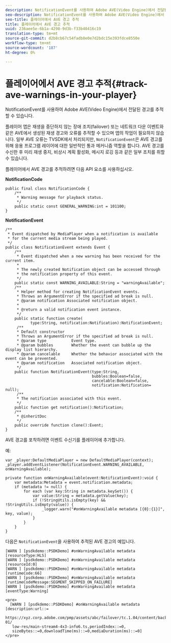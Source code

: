 ```yaml
---
description: NotificationEvent를 사용하여 Adobe AVE(Video Engine)에서 전달된 경고를 추적할 수 있습니다.
seo-description: NotificationEvent를 사용하여 Adobe AVE(Video Engine)에서 전달된 경고를 추적할 수 있습니다.
seo-title: 플레이어에서 AVE 경고 추적
title: 플레이어에서 AVE 경고 추적
uuid: 236aee5e-6b1a-4298-9d3b-f33b40416c19
translation-type: tm+mt
source-git-commit: d2b8cb67c54fadb8e0e7d2bdc15e393fdce8550e
workflow-type: tm+mt
source-wordcount: '187'
ht-degree: 0%

---
```



# 플레이어에서 AVE 경고 추적{#track-ave-warnings-in-your-player}

NotificationEvent를 사용하여 Adobe AVE(Video Engine)에서 전달된 경고를 추적할 수 있습니다.

플레이어 앱은 재생을 중단하지 않는 장애 조치(failover) 또는 네트워크 다운 이벤트와 같은 AVE에서 생성된 재생 경고와 오류를 추적할 수 있으며 앱의 작업이 필요하지 않습니다. 일부 AVE 오류는 TVSDK에서 처리되지만, `NotificationEvent`은 AVE 경고를 위해 응용 프로그램 레이어에 대한 일반적인 통과 메커니즘 역할을 합니다. AVE 경고를 수신한 후 미리 재생 중지, 비상시 계획 활성화, 메시지 로깅 등과 같은 일부 조치를 취할 수 있습니다.

플레이어에서 AVE 경고를 추적하려면 다음 API 요소를 사용하십시오.

**NotificationCode**

```
public final class NotificationCode { 
    /** 
     * Warning message for playback status. 
     */ 
    public static const GENERAL_WARNING:int = 101100; 
}
```

**NotificationEvent**

```
/** 
 * Event dispatched by MediaPlayer when a notification is available 
 * for the current media stream being played. 
 */ 
public class NotificationEvent extends Event { 
    /** 
     * Event dispatched when a new warning has been received for the current item. 
     * 
     * The newly created Notification object can be accessed through  
     * the notification property of this event. 
     */ 
    public static const WARNING_AVAILABLE:String = "warningAvailable"; 
    /** 
     * Helper method for creating NotificationEvent events. 
     * Throws an ArgumentError if the specified ad break is null. 
     * @param notification Associated notification object. 
     * 
     * @return a valid notification event instance. 
     */ 
    public static function create( 
           type:String, notification:Notification):NotificationEvent; 
     /** 
     * Default constructor 
     * Throws an ArgumentError if the specified ad break is null. 
     * @param type           Event type. 
     * @param bubbles        Whether the event can bubble up the display list hierarchy. 
     * @param cancelable     Whether the behavior associated with the event can be prevented. 
     * @param notification   Associated notification object. 
     */ 
    public function NotificationEvent(type:String,  
                                      bubbles:Boolean=false,  
                                      cancelable:Boolean=false,  
                                      notification:Notification= null); 
     /** 
     * The notification associated with this event. 
     */ 
    public function get notification():Notification; 
    /** 
     * @inheritDoc 
     */ 
    public override function clone():Event; 
}
```

AVE 경고를 포착하려면 이벤트 수신기를 플레이어에 추가합니다.

예:

```
var _player:DefaultMediaPlayer = new DefaultMediaPlayer(context); 
_player.addEventListener(NotificationEvent.WARNING_AVAILABLE, onWarningAvailable); 
 
private function onWarningAvailable(event:NotificationEvent):void { 
    var metadata:Metadata = event.notification.metadata; 
    if (metadata != null) { 
        for each (var key:String in metadata.keySet()) { 
            var value:String = metadata.getValue(key); 
            if (!StringUtils.isEmpty(key) && !StringUtils.isEmpty(value)) { 
                _logger.warn("#onWarningAvailable metadata [{0}:{1}]", key, value); 
            } 
        } 
    } 
} 
```

<!--<a id="example_C35262605D394718B40C084B569A5052"></a>-->

다음은 `NotificationEvent`을 사용하여 추적된 AVE 경고의 예입니다.

```
[WARN ] [psdkdemo::PSDKDemo] #onWarningAvailable metadata [resourceType:HLS] 
[WARN ] [psdkdemo::PSDKDemo] #onWarningAvailable metadata [resourceId:0] 
[WARN ] [psdkdemo::PSDKDemo] #onWarningAvailable metadata [runtimeCode:66] 
[WARN ] [psdkdemo::PSDKDemo] #onWarningAvailable metadata [runtimeCodeMessage:SEGMENT_SKIPPED_ON_FAILURE] 
[WARN ] [psdkdemo::PSDKDemo] #onWarningAvailable metadata [eventType:Warning] 
 
<pre>
  [WARN ] [psdkdemo::PSDKDemo] #onWarningAvailable metadata [description:url::= 
   https://xyz.corp.adobe.com/pmp/assets/abc/failover/tc.1.04/content/backup-01/ 
   low-res/main-stream4-4x3-info6.ts,periodIndex::=0, 
   sizeBytes::=0,downloadTime(ms)::=0,mediaDuration(ms)::=0] 
</pre>
```
